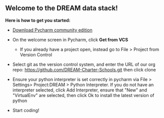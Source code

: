 ## Welcome to the DREAM data stack! 

**Here is how to get you started:**

* [Download Pycharm community edition](https://www.jetbrains.com/pycharm/download/download-thanks.html?platform=windows&code=PCC)
  
* On the welcome screen in Pycharm, click **Get from VCS**
  * If you already have a project open, instead go to File > Project from Version Control
    
* Select git as the version control system, and enter the URL of our org repo: https://github.com/DREAM-Charter-Schools.git then click clone
  
* Ensure your python interpreter is set correctly in pycharm via File > Settings> Project:DREAM > Python Interpreter. If you do not have an interpreter selected, click Add Interpreter, ensure that "New" and "VirtualEnv" are selected, then click Ok to install the latest version of python
  
* Start coding!
